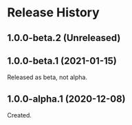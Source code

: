 # Release History

## 1.0.0-beta.2 (Unreleased)


## 1.0.0-beta.1 (2021-01-15)
Released as beta, not alpha.

## 1.0.0-alpha.1 (2020-12-08)

Created.

